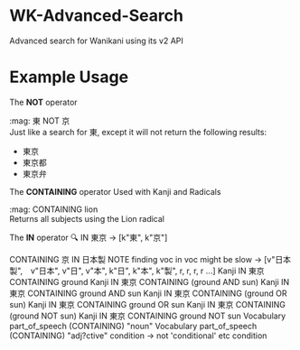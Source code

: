 # WK-Advanced-Search
Advanced search for Wanikani using its v2 API

# Example Usage

The **NOT** operator
<div>
  <span>:mag: 東 NOT 京</span>
</div>
Just like a search for 東,
except it will not return the following results:

* 東京
* 東京都
* 東京弁

The **CONTAINING** operator
Used with Kanji and Radicals
<div>
  <span>:mag: CONTAINING lion</span>
</div>
Returns all subjects using the Lion radical

The **IN** operator
  <span>:mag: IN 東京</span>
	-> [k"東", k"京"]


CONTAINING 京
IN 日本製
		NOTE finding voc in voc might be slow
	-> [v"日本製",　v"日本", v"日", v"本", k"日", k"本", k"製", r, r, r, r ...]
Kanji IN 東京 CONTAINING ground
Kanji IN 東京 CONTAINING (ground AND sun)
Kanji IN 東京 CONTAINING ground AND sun
Kanji IN 東京 CONTAINING (ground OR sun)
Kanji IN 東京 CONTAINING ground OR sun
Kanji IN 東京 CONTAINING (ground NOT sun)
Kanji IN 東京 CONTAINING ground NOT sun
Vocabulary part_of_speech (CONTAINING) "noun"
Vocabulary part_of_speech (CONTAINING) "adj?ctive"
condition
 -> not 'conditional' etc
condition
